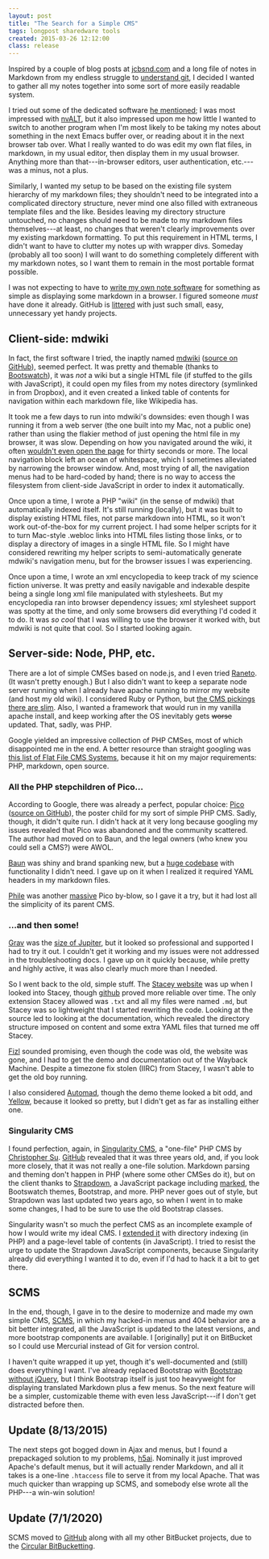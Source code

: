 ```yaml
---
layout: post
title: "The Search for a Simple CMS"
tags: longpost sharedware tools
created: 2015-03-26 12:12:00
class: release
---
```

Inspired by a couple of blog posts at [jcbsnd.com](http://jacobsondergaard.com/) and a long file of notes in Markdown from my endless struggle to [understand git](https://alpha.app.net/mcdemarco/post/55007369), I decided I wanted to gather all my notes together into some sort of more easily readable system.

I tried out some of the dedicated software [he mentioned](http://jcbsnd.com/need-a-place-for-my-notes/); I was most impressed with [nvALT](http://brettterpstra.com/projects/nvalt/), but it also impressed upon me how little I wanted to switch to another program when I'm most likely to be taking my notes about something in the next Emacs buffer over, or reading about it in the next browser tab over.  What I really wanted to do was edit my own flat files, in markdown, in my usual editor, then display them in my usual browser.  Anything more than that---in-browser editors, user authentication, etc.---was a minus, not a plus.

Similarly, I wanted my setup to be based on the existing file system hierarchy of my markdown files; they shouldn't need to be integrated into a complicated directory structure, never mind one also filled with extraneous template files and the like.  Besides leaving my directory structure untouched, no changes should need to be made to my markdown files themselves---at least, no changes that weren't clearly improvements over my existing markdown formatting. To put this requirement in HTML terms, I didn't want to have to clutter my notes up with wrapper divs.  Someday (probably all too soon) I will want to do something completely different with my markdown notes, so I want them to remain in the most portable format possible.

I was not expecting to have to [write my own note software](http://jcbsnd.com/creating-a-place-for-my-notes/) for something as simple as displaying some markdown in a browser.  I figured someone *must* have done it already.  GitHub is [littered](https://alpha.app.net/jesuswasrasta/post/54997390) with just such small, easy, unnecessary yet handy projects.

## Client-side: mdwiki

In fact, the first software I tried, the inaptly named [mdwiki](http://dynalon.github.io/mdwiki/#!index.md) ([source on GitHub](https://github.com/Dynalon/mdwiki/)), seemed perfect.  It was pretty and themable (thanks to [Bootswatch](https://bootswatch.com)), it was *not* a wiki but a single HTML file (if stuffed to the gills with JavaScript), it could open my files from my notes directory (symlinked in from Dropbox), and it even created a linked table of contents for navigation within each markdown file, like Wikipedia has.

It took me a few days to run into mdwiki's downsides: even though I was running it from a web server (the one built into my Mac, not a public one) rather than using the flakier method of just opening the html file in my browser, it was slow.  Depending on how you navigated around the wiki, it often [wouldn't even open the page](https://github.com/Dynalon/mdwiki/issues/198) for thirty seconds or more.  The local navigation block left an ocean of whitespace, which I sometimes alleviated by narrowing the browser window.  And, most trying of all, the navigation menus had to be hard-coded by hand; there is no way to access the filesystem from client-side JavaScript in order to index it automatically.

Once upon a time, I wrote a PHP "wiki" (in the sense of mdwiki) that automatically indexed itself.  It's still running (locally), but it was built to display existing HTML files, not parse markdown into HTML, so it won't work out-of-the-box for my current project.  I had some helper scripts for it to turn Mac-style .webloc links into HTML files listing those links, or to display a directory of images in a single HTML file.   So I might have considered rewriting my helper scripts to semi-automatically generate mdwiki's navigation menu, but for the browser issues I was experiencing.

Once upon a time, I wrote an xml encyclopedia to keep track of my science fiction universe.  It was pretty and easily navigable and indexable despite being a single long xml file manipulated with stylesheets.  But my encyclopedia ran into browser dependency issues; xml stylesheet support was spotty at the time, and only some browsers did everything I'd coded it to do.  It was *so cool* that I was willing to use the browser it worked with, but mdwiki is not quite that cool.  So I started looking again.

## Server-side: Node, PHP, etc.

There are a lot of simple CMSes based on node.js, and I even tried [Raneto](http://raneto.com).  (It wasn't pretty enough.)  But I also didn't want to keep a separate node server running when I already have apache running to mirror my website (and host my old wiki).  I considered Ruby or Python, but [the CMS pickings there are slim](http://gadgetopia.com/post/8219).  Also, I wanted a framework that would run in my vanilla apache install, and keep working after the OS inevitably gets ~~worse~~ updated.  That, sadly, was PHP.

Google yielded an impressive collection of PHP CMSes, most of which disappointed me in the end.  A better resource than straight googling was [this list of Flat File CMS Systems](https://github.com/ahadb/flat-file-cms), because it hit on my major requirements:  PHP, markdown, open source.

### All the PHP stepchildren of Pico...

According to Google, there was already a perfect, popular choice: [Pico](http://picocms.org) ([source on GitHub](https://github.com/picocms/Pico)), the poster child for my sort of simple PHP CMS.  Sadly, though, it didn't quite run.  I didn't hack at it very long because googling my issues revealed that Pico was abandoned and the community scattered.  The author had moved on to Baun, and the legal owners (who knew you could sell a CMS?) were AWOL.

[Baun](http://bauncms.com) was shiny and brand spanking new, but a [huge codebase](https://github.com/BaunCMS/Baun) with functionality I didn't need.  I gave up on it when I realized it required YAML headers in my markdown files.

[Phile](http://philecms.com) was another [massive](https://github.com/PhileCMS/Phile) Pico by-blow, so I gave it a try, but it had lost all the simplicity of its parent CMS.

### ...and then some!

[Grav](http://getgrav.org) was the [size of Jupiter](https://github.com/getgrav/grav), but it looked so professional and supported I had to try it out.  I couldn't get it working and my issues were not addressed in the troubleshooting docs. I gave up on it quickly because, while pretty and highly active, it was also clearly much more than I needed.

So I went back to the old, simple stuff.  The [Stacey website](http://www.staceyapp.com/) was up when I looked into Stacey, though [github](https://github.com/kolber/stacey) proved more reliable over time.  The only extension Stacey allowed was `.txt` and all my files were named `.md`, but Stacey was so lightweight that I started rewriting the code.  Looking at the source led to looking at the documentation, which revealed the directory structure imposed on content and some extra YAML files that turned me off Stacey.

[Fizl](https://github.com/obrignoni/Fizl) sounded promising, even though the code was old, the website was gone, and I had to get the demo and documentation out of the Wayback Machine.  Despite a timezone fix stolen (IIRC) from Stacey, I wasn't able to get the old boy running.

I also considered [Automad](http://automad.org/docs), though the demo theme looked a bit odd, and [Yellow](http://datenstrom.se/yellow/), because it looked so pretty, but I didn't get as far as installing either one.

### Singularity CMS

I found perfection, again, in [Singularity CMS](http://christopher.su/2012/singularity-cms-single-php-file/), a "one-file" PHP CMS by [Christopher Su](http://christopher.su).  [GitHub](https://github.com/csu/singularity-cms) revealed that it was three years old, and, if you look more closely, that it was not really a one-file solution.  Markdown parsing and theming don't happen in PHP (where some other CMSes do it), but on the client thanks to [Strapdown](http://strapdownjs.com/), a JavaScript package including [marked](https://github.com/chjj/marked/), the Bootswatch themes, Bootstrap, and more.  PHP never goes out of style, but Strapdown was last updated two years ago, so when I went in to make some changes, I had to be sure to use the old Bootstrap classes.

Singularity wasn't so much the perfect CMS as an incomplete example of how I would write my ideal CMS.  I [extended it](https://github.com/mcdemarco/singularity-cms) with directory indexing (in PHP) and a page-level table of contents (in JavaScript).  I tried to resist the urge to update the Strapdown JavaScript components, because Singularity already did everything I wanted it to do, even if I'd had to hack it a bit to get there.

## SCMS

In the end, though, I gave in to the desire to modernize and made my own simple CMS, [SCMS](https://github.com/mcdemarco/scms/), in which my hacked-in menus and 404 behavior are a bit better integrated, all the JavaScript is updated to the latest versions, and more bootstrap components are available.  I [originally] put it on BitBucket so I could use Mercurial instead of Git for version control.

I haven't quite wrapped it up yet, though it's well-documented and (still) does everything I want.  I've already replaced Bootstrap with [Bootstrap without jQuery](https://github.com/tagawa/bootstrap-without-jquery), but I think Bootstrap itself is just too heavyweight for displaying translated Markdown plus a few menus.  So the next feature will be a simpler, customizable theme with even less JavaScript---if I don't get distracted before then.

## Update (8/13/2015)

The next steps got bogged down in Ajax and menus, but I found a prepackaged solution to my problems, [h5ai](https://larsjung.de/h5ai/).  Nominally it just improved Apache's default menus, but it will actually render Markdown, and all it takes is a one-line `.htaccess` file to serve it from my local Apache.  That was much quicker than wrapping up SCMS, and somebody else wrote all the PHP---a win-win solution!

## Update (7/1/2020)

SCMS moved to [GitHub](https://github.com/mcdemarco/scms/) along with all my other BitBucket projects, due to the [Circular BitBucketting](/blog/2020/06/30/state-of-bitbucket/).







